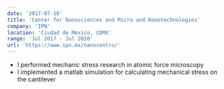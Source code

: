 ```yaml
---
date: '2017-07-10'
title: 'Center for Nanosciences and Micro and Nanotechnologies'
company: 'IPN'
location: 'Ciudad de México, CDMX'
range: 'Jul 2017 - Jul 2020'
url: 'https://www.ipn.mx/nanocentro/'
---
```


- I performed mechanic stress research in atomic force microscopy
- I implemented a matlab simulation for calculating mechanical stress on the cantilever
